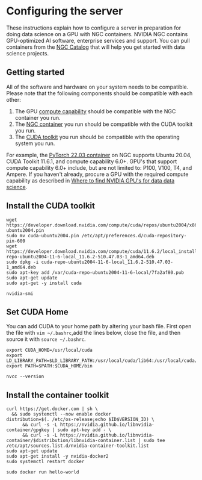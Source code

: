 # Configuring the server

These instructions explain how to configure a server in preparation for doing data science on a GPU with NGC containers. NVIDIA NGC contains GPU-optimized AI software, enterprise services and support. You can pull containers from the [NGC Catalog](https://catalog.ngc.nvidia.com/) that will help you get started with data science projects. 

## Getting started

All of the software and hardware on your system needs to be compatible. Please note that the following components should be compatible with each other:

1. The GPU [compute capability](https://developer.nvidia.com/cuda-gpus) should be compatible with the NGC container you run.
2. The [NGC container](https://catalog.ngc.nvidia.com/) you run should be compatible with the CUDA toolkit you run.
3. The [CUDA toolkit](https://developer.nvidia.com/cuda-downloads) you run should be compatible with the operating system you run.

For example, the [PyTorch 22.03 container](https://docs.nvidia.com/deeplearning/frameworks/pytorch-release-notes/rel_22-03.html#rel_22-03) on NGC supports Ubuntu 20.04, CUDA Toolkit 11.6.1, and compute capability 6.0+. GPU's that support compute capability 6.0+ include, but are not limited to: P100, V100, T4, and Ampere. If you haven't already, procure a GPU with the required compute capability as described in [Where to find NVIDIA GPU's for data data science](choose-a-gpu-server.md).

## Install the CUDA toolkit

```
wget https://developer.download.nvidia.com/compute/cuda/repos/ubuntu2004/x86_64/cuda-ubuntu2004.pin
sudo mv cuda-ubuntu2004.pin /etc/apt/preferences.d/cuda-repository-pin-600
wget https://developer.download.nvidia.com/compute/cuda/11.6.2/local_installers/cuda-repo-ubuntu2004-11-6-local_11.6.2-510.47.03-1_amd64.deb
sudo dpkg -i cuda-repo-ubuntu2004-11-6-local_11.6.2-510.47.03-1_amd64.deb
sudo apt-key add /var/cuda-repo-ubuntu2004-11-6-local/7fa2af80.pub
sudo apt-get update
sudo apt-get -y install cuda
```

```
nvidia-smi
```

## Set CUDA Home

You can add CUDA to your home path by altering your bash file. First open the file with `vim ~/.bashrc`,add the lines below, close the file, and then source it with `source ~/.bashrc`.

```
export CUDA_HOME=/usr/local/cuda
export LD_LIBRARY_PATH=$LD_LIBRARY_PATH:/usr/local/cuda/lib64:/usr/local/cuda/extras/CUPTI/lib64
export PATH=$PATH:$CUDA_HOME/bin
```

```
nvcc --version
```

## Install the container toolkit

```
curl https://get.docker.com | sh \
  && sudo systemctl --now enable docker
distribution=$(. /etc/os-release;echo $ID$VERSION_ID) \
      && curl -s -L https://nvidia.github.io/libnvidia-container/gpgkey | sudo apt-key add - \
      && curl -s -L https://nvidia.github.io/libnvidia-container/$distribution/libnvidia-container.list | sudo tee /etc/apt/sources.list.d/nvidia-container-toolkit.list
sudo apt-get update
sudo apt-get install -y nvidia-docker2
sudo systemctl restart docker
```

```
sudo docker run hello-world
```

